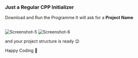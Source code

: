 ### Just a Regular CPP Initializer

Download and Run the Programme
It will ask for a <b>Project Name</b>

<br>
<img src="https://i.ibb.co/BVnVT01j/Screenshot-5.png" alt="Screenshot-5" border="0">

<img src="https://i.ibb.co/zTbBKW3D/Screenshot-6.png" alt="Screenshot-6" border="0">
<br>

and your project structure is ready 😉

Happy Coding 🤍
